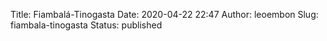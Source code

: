 Title: Fiambalá-Tinogasta
Date: 2020-04-22 22:47
Author: leoembon
Slug: fiambala-tinogasta
Status: published



